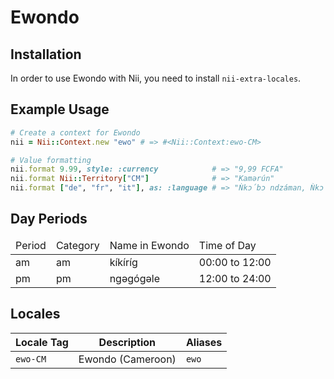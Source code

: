 <!-- This file has been generated. Source: src/docs/languages/_template.md.erb -->

# Ewondo

## Installation

In order to use Ewondo with Nii, you need to install `nii-extra-locales`.

## Example Usage

``` ruby
# Create a context for Ewondo
nii = Nii::Context.new "ewo" # => #<Nii::Context:ewo-CM>

# Value formatting
nii.format 9.99, style: :currency            # => "9,99 FCFA"
nii.format Nii::Territory["CM"]              # => "Kamərún"
nii.format ["de", "fr", "it"], as: :language # => "Ǹkɔ́bɔ ndzáman, Ǹkɔ́bɔ fulɛnsí, Ǹkɔ́bɔ etáliɛn"
```

## Day Periods


<table>
  <thead>
    <tr>
      <td>Period</td>
      <td>Category</td>
      <td>Name in Ewondo</td>
      <td>Time of Day</td>
    </tr>
  </thead>
  <tbody>
    <tr>
      <td>am</td>
      <td>am</td>
      <td>kíkíríg</td>
      <td>00:00 to 12:00</td>
    </tr>
    <tr>
      <td>pm</td>
      <td>pm</td>
      <td>ngəgógəle</td>
      <td>12:00 to 24:00</td>
    </tr>
  </tbody>
</table>



## Locales

<table>
  <thead>
    <tr>
      <th>Locale Tag</th>
      <th>Description</th>
      <th>Aliases</th>
    </tr>
  </thead>
  <tbody>
    <tr>
      <td><code>ewo-CM</code></td>
      <td>Ewondo (Cameroon)</td>
      <td><code>ewo</code></td>
    </tr>
  </tbody>
</table>

